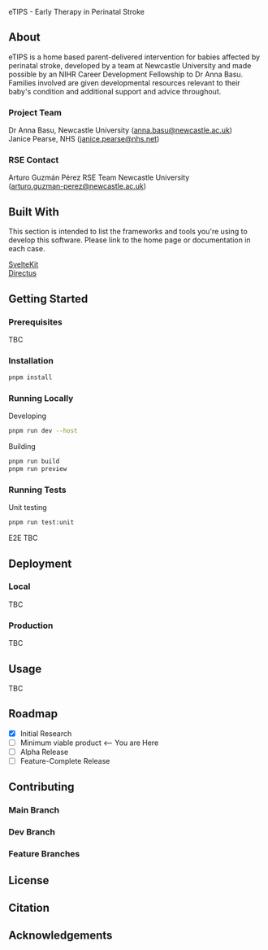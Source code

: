 eTIPS - Early Therapy in Perinatal Stroke

## About

eTIPS is a home based parent-delivered intervention for babies affected by perinatal stroke, developed by a team at Newcastle University and made possible by an NIHR Career Development Fellowship to Dr Anna Basu. Families involved are given developmental resources relevant to their baby's condition and additional support and advice throughout.

### Project Team

Dr Anna Basu, Newcastle University ([anna.basu@newcastle.ac.uk](mailto:anna.basu@newcastle.ac.uk))  
Janice Pearse, NHS ([janice.pearse@nhs.net](mailto:janice.pearse@nhs.net))

### RSE Contact

Arturo Guzmán Pérez
RSE Team
Newcastle University  
([arturo.guzman-perez@newcastle.ac.uk](mailto:arturo.guzman-perez@newcastle.ac.uk))

## Built With

This section is intended to list the frameworks and tools you're using to develop this software. Please link to the home page or documentation in each case.

[SvelteKit](https://kit.svelte.dev/)  
[Directus](https://directus.io/)

## Getting Started

### Prerequisites

TBC

### Installation

```bash
pnpm install
```

### Running Locally

Developing

```bash
pnpm run dev --host
```

Building

```bash
pnpm run build
pnpm run preview
```

### Running Tests

Unit testing

```bash
pnpm run test:unit
```

E2E
TBC

## Deployment

### Local

TBC

### Production

TBC

## Usage

TBC

## Roadmap

- [x] Initial Research
- [ ] Minimum viable product <-- You are Here
- [ ] Alpha Release
- [ ] Feature-Complete Release

## Contributing

### Main Branch

### Dev Branch

### Feature Branches

## License

## Citation

## Acknowledgements
